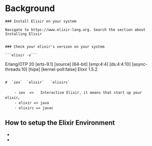 # Background
```
### Install Elixir on your system

Navigate to https://www.elixir-lang.org. Search the section about Installing Elixir


### Check your elixir's version on your system

```elixir -v```

```
Erlang/OTP 20 [erts-9.1] [source] [64-bit] [smp:4:4] [ds:4:4:10] [async-threads:10] [hipe] [kernel-poll:false]
Elixir 1.5.2
```

#  `iex`  `elixir`   `elixirc`
　　
　　 - iex  =>   Interactive Elixir, it means that start up your elixir。
　　 - elixir => java
　　 - elixirc => javac
```


How to setup the Elixir Environment
  - 
  - 
  - 
